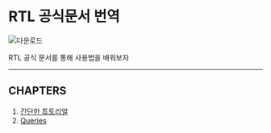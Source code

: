 # RTL 공식문서 번역

![다운로드](https://blog.kakaocdn.net/dn/bryMxV/btroQbKrxCR/YqaCdgjtutzsY3Q9e93KBk/img.png)

RTL 공식 문서를 통해 사용법을 배워보자

---

## CHAPTERS

1. [간단한 튜토리얼](./src/API/tutorial/README.md)
2. [Queries](./src/API/queries/README.md)
